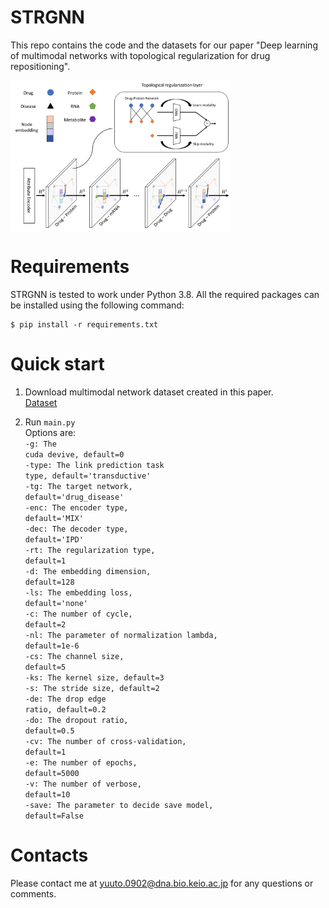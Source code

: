 # STRGNN
This repo contains the code and the datasets for our paper "Deep learning of multimodal networks with topological regularization for drug repositioning".

<img align="center" src="assets/overview.png" width="70%">

# Requirements
STRGNN is tested to work under Python 3.8.
All the required packages can be installed using the following command:

    $ pip install -r requirements.txt

# Quick start
1. Download multimodal network dataset created in this paper. <br>
[Dataset](https://drive.google.com/drive/folders/1MILzvqiNGdUwE4wbBLSKcmGwZVXyzmhB?usp=sharing)

2. Run <code>main.py</code> <br>
Options are: <br>
<code>-g: The cuda devive, default=0</code><br>
<code>-type: The link prediction task type, default='transductive'</code><br>
<code>-tg: The target network, default='drug_disease'</code><br>
<code>-enc: The encoder type, default='MIX'</code><br>
<code>-dec: The decoder type, default='IPD'</code><br>
<code>-rt: The regularization type, default=1</code><br>
<code>-d: The embedding dimension, default=128</code><br>
<code>-ls: The embedding loss, default='none'</code><br>
<code>-c: The number of cycle, default=2</code><br>
<code>-nl: The parameter of normalization lambda, default=1e-6</code><br>
<code>-cs: The channel size, default=5</code><br>
<code>-ks: The kernel size, default=3</code><br>
<code>-s: The stride size, default=2</code><br>
<code>-de: The drop edge ratio, default=0.2</code><br>
<code>-do: The dropout ratio, default=0.5</code><br>
<code>-cv: The number of cross-validation, default=1</code><br>
<code>-e: The number of epochs, default=5000</code><br>
<code>-v: The number of verbose, default=10</code><br>
<code>-save: The parameter to decide save model, default=False</code><br>

# Contacts
Please contact me at yuuto.0902@dna.bio.keio.ac.jp for any questions or comments.